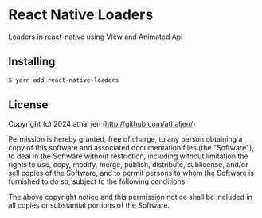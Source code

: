 # React Native Loaders

Loaders in react-native using View and Animated Api

## Installing

```bash
$ yarn add react-native-loaders
```

## License

Copyright (c) 2024 athal jen (http://github.com/athaljen/)

Permission is hereby granted, free of charge, to any person obtaining a copy
of this software and associated documentation files (the "Software"), to deal
in the Software without restriction, including without limitation the rights
to use, copy, modify, merge, publish, distribute, sublicense, and/or sell
copies of the Software, and to permit persons to whom the Software is
furnished to do so, subject to the following conditions:

The above copyright notice and this permission notice shall be included in
all copies or substantial portions of the Software.
